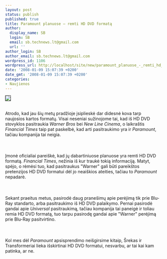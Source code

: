 ```yaml
---
layout: post
status: publish
published: true
title: Paramount planuose – remti HD DVD formatą
author:
  display_name: SB
  login: SB
  email: sb.technews.lt@gmail.com
  url: ''
author_login: SB
author_email: sb.technews.lt@gmail.com
wordpress_id: 1106
wordpress_url: http://localhost/site/new/paramount_planuose_-_remti_hd_dvd_formata/
date: '2008-01-09 15:07:39 +0200'
date_gmt: '2008-01-09 15:07:39 +0200'
categories:
- Naujienos
---
```

<div class="imgright"><img src="http://tbn0.google.com/images?q=tbn:C6FQFz1y8LWXcM:http://clabedan.typepad.com/photos/uncategorized/paramount_logo.jpg" border="1"></div>
<p><br>Atrodo, kad jau šių metų pradžioje įsiplieskė dar didesnė kova tarp naujosios kartos formatų. Visai neseniai sužinojome tai, kad iš HD DVD stovyklos pasitraukia <i>Warner Bros</i> bei <i>New Line Cinema</i>, o laikraštis <i>Financial Times</i> taip pat paskelbė, kad arti pasitraukimo yra ir <i>Paramount</i>, tačiau kompanija tai neigia.<br />
<br><br />
<br>Įmonė oficialiai pareiškė, kad jų dabartiniuose planuose yra remti HD DVD formatą. <i>Financial Times</i>, nežinia iš kur traukė tokią informaciją. Matyt, spėjo, o rėmėsi tuo, kad pasitraukus &quot;Warner&quot; gali būti pareikštos pretenzijos HD DVD formatui dėl jo neaiškios ateities, tačiau to <i>Paramount</i> nepadarė.<br />
<br><br />
<br>Sekant praeitus metus, pasirodė daug pranešimų apie perėjimą tik prie Blu-Ray standarto, arba pasitraukimo iš HD DVD palaikymo. Pernai pasirodė gandai apie <i>Universal</i> pasitraukimą, tačiau kompanija tai paneigė ir toliau remia HD DVD formatą, tuo tarpu pasirodę gandai apie &quot;Warner&quot; perėjimą prie Blu-Ray pasitvirtino.<br />
<br><br />
<br>Kol mes dėl <i>Paramount</i> apsisprendimo neišgirsime kitaip, Šrekas ir Transformeriai lieka išskirtinai HD DVD formatui, nesvarbu, ar tai kai kam patinka, ar ne.<br />
<br></p>
